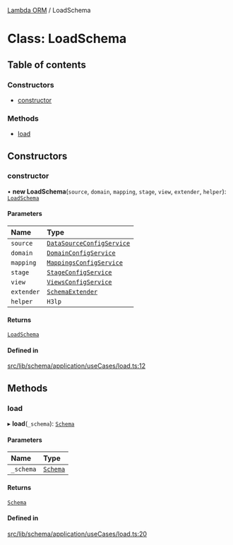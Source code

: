 [Lambda ORM](../README.md) / LoadSchema

# Class: LoadSchema

## Table of contents

### Constructors

- [constructor](LoadSchema.md#constructor)

### Methods

- [load](LoadSchema.md#load)

## Constructors

### constructor

• **new LoadSchema**(`source`, `domain`, `mapping`, `stage`, `view`, `extender`, `helper`): [`LoadSchema`](LoadSchema.md)

#### Parameters

| Name | Type |
| :------ | :------ |
| `source` | [`DataSourceConfigService`](DataSourceConfigService.md) |
| `domain` | [`DomainConfigService`](DomainConfigService.md) |
| `mapping` | [`MappingsConfigService`](MappingsConfigService.md) |
| `stage` | [`StageConfigService`](StageConfigService.md) |
| `view` | [`ViewsConfigService`](ViewsConfigService.md) |
| `extender` | [`SchemaExtender`](SchemaExtender.md) |
| `helper` | `H3lp` |

#### Returns

[`LoadSchema`](LoadSchema.md)

#### Defined in

[src/lib/schema/application/useCases/load.ts:12](https://github.com/lambda-orm/lambdaorm-base/blob/8fe7e5a/src/lib/schema/application/useCases/load.ts#L12)

## Methods

### load

▸ **load**(`_schema`): [`Schema`](../interfaces/Schema.md)

#### Parameters

| Name | Type |
| :------ | :------ |
| `_schema` | [`Schema`](../interfaces/Schema.md) |

#### Returns

[`Schema`](../interfaces/Schema.md)

#### Defined in

[src/lib/schema/application/useCases/load.ts:20](https://github.com/lambda-orm/lambdaorm-base/blob/8fe7e5a/src/lib/schema/application/useCases/load.ts#L20)
